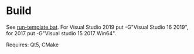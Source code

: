 # Build

See [run-template.bat](https://github.com/AlexandruIca/Skribble/blob/master/scripts/run-template.bat).
For Visual Studio 2019 put -G"Visual Studio 16 2019", for 2017 put -G"Visual studio 15 2017 Win64".

Requires: Qt5, CMake
